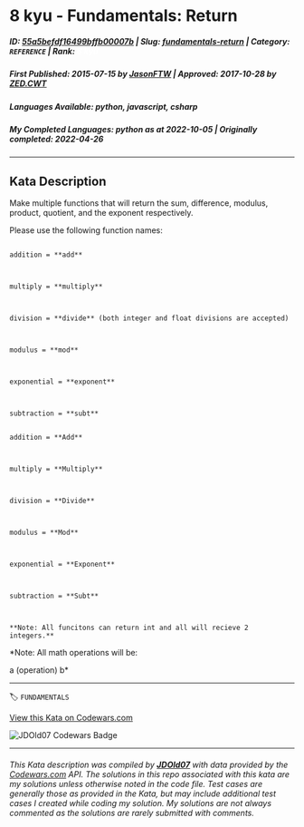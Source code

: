 # 8 kyu - Fundamentals: Return

##### **ID**: [55a5befdf16499bffb00007b](https://www.codewars.com/kata/55a5befdf16499bffb00007b) | **Slug**: [fundamentals-return](https://www.codewars.com/kata/55a5befdf16499bffb00007b) | **Category**: `REFERENCE` | **Rank**: <span style="color:white">8 kyu</span>

##### **First Published**: 2015-07-15 ***by*** [JasonFTW](https://www.codewars.com/users/JasonFTW) | **Approved**: 2017-10-28 ***by*** [ZED.CWT](https://www.codewars.com/users/ZED.CWT)

##### **Languages Available**: python, javascript, csharp

##### **My Completed Languages**: python ***as at*** 2022-10-05 | **Originally completed**: 2022-04-26

---

## Kata Description


Make multiple functions that will return the sum, difference, modulus, product, quotient, and the exponent respectively.



Please use the following function names:



```if-not:csharp

addition = **add**



multiply = **multiply**



division = **divide** (both integer and float divisions are accepted)



modulus = **mod**



exponential = **exponent**



subtraction = **subt**

```



```if:csharp

addition = **Add**



multiply = **Multiply**



division = **Divide** 



modulus = **Mod**



exponential = **Exponent**



subtraction = **Subt**



**Note: All funcitons can return int and all will recieve 2 integers.** 

```





*Note: All math operations will be:

  a (operation) b*



---


🏷 `FUNDAMENTALS`


[View this Kata on Codewars.com](https://www.codewars.com/kata/55a5befdf16499bffb00007b)

![](https://www.codewars.com/users/jdold07/badges/large "JDOld07 Codewars Badge")

---

###### *This Kata description was compiled by [**JDOld07**](https://tpstech.dev) with data provided by the [Codewars.com](https://www.codewars.com) API.  The solutions in this repo associated with this kata are my solutions unless otherwise noted in the code file.  Test cases are generally those as provided in the Kata, but may include additional test cases I created while coding my solution.  My solutions are not always commented as the solutions are rarely submitted with comments.*

